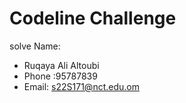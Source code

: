 # Codeline Challenge
solve
Name:
+ Ruqaya Ali Altoubi
+ Phone :95787839
+ Email: s22S171@nct.edu.om
